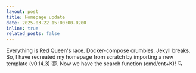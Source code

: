 ```yaml
---
layout: post
title: Homepage update
date: 2025-03-22 15:00:00-0200
inline: true
related_posts: false
---
```


Everything is Red Queen's race. Docker-compose crumbles. Jekyll breaks. 
So, I have recreated my homepage from scratch by importing a new template (v0.14.3) 😇.
Now we have the search function (cmd/cnt+K)! 🔍
